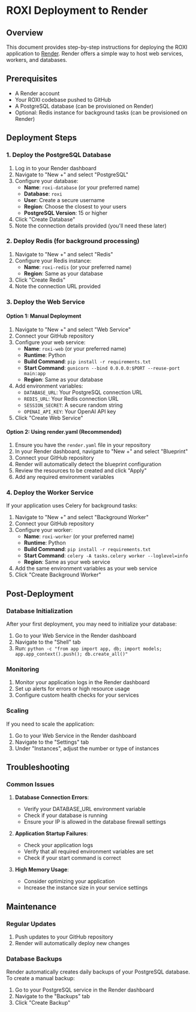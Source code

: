 # ROXI Deployment to Render

## Overview
This document provides step-by-step instructions for deploying the ROXI application to [Render](https://render.com). Render offers a simple way to host web services, workers, and databases.

## Prerequisites
- A Render account
- Your ROXI codebase pushed to GitHub
- A PostgreSQL database (can be provisioned on Render)
- Optional: Redis instance for background tasks (can be provisioned on Render)

## Deployment Steps

### 1. Deploy the PostgreSQL Database

1. Log in to your Render dashboard
2. Navigate to "New +" and select "PostgreSQL"
3. Configure your database:
   - **Name**: `roxi-database` (or your preferred name)
   - **Database**: `roxi`
   - **User**: Create a secure username
   - **Region**: Choose the closest to your users
   - **PostgreSQL Version**: 15 or higher
4. Click "Create Database"
5. Note the connection details provided (you'll need these later)

### 2. Deploy Redis (for background processing)

1. Navigate to "New +" and select "Redis"
2. Configure your Redis instance:
   - **Name**: `roxi-redis` (or your preferred name)
   - **Region**: Same as your database
3. Click "Create Redis"
4. Note the connection URL provided

### 3. Deploy the Web Service

#### Option 1: Manual Deployment

1. Navigate to "New +" and select "Web Service"
2. Connect your GitHub repository
3. Configure your web service:
   - **Name**: `roxi-web` (or your preferred name)
   - **Runtime**: Python
   - **Build Command**: `pip install -r requirements.txt`
   - **Start Command**: `gunicorn --bind 0.0.0.0:$PORT --reuse-port main:app`
   - **Region**: Same as your database
4. Add environment variables:
   - `DATABASE_URL`: Your PostgreSQL connection URL
   - `REDIS_URL`: Your Redis connection URL
   - `SESSION_SECRET`: A secure random string
   - `OPENAI_API_KEY`: Your OpenAI API key
5. Click "Create Web Service"

#### Option 2: Using render.yaml (Recommended)

1. Ensure you have the `render.yaml` file in your repository
2. In your Render dashboard, navigate to "New +" and select "Blueprint"
3. Connect your GitHub repository
4. Render will automatically detect the blueprint configuration
5. Review the resources to be created and click "Apply"
6. Add any required environment variables

### 4. Deploy the Worker Service

If your application uses Celery for background tasks:

1. Navigate to "New +" and select "Background Worker"
2. Connect your GitHub repository
3. Configure your worker:
   - **Name**: `roxi-worker` (or your preferred name)
   - **Runtime**: Python
   - **Build Command**: `pip install -r requirements.txt`
   - **Start Command**: `celery -A tasks.celery worker --loglevel=info`
   - **Region**: Same as your web service
4. Add the same environment variables as your web service
5. Click "Create Background Worker"

## Post-Deployment

### Database Initialization

After your first deployment, you may need to initialize your database:

1. Go to your Web Service in the Render dashboard
2. Navigate to the "Shell" tab
3. Run: `python -c "from app import app, db; import models; app.app_context().push(); db.create_all()"`

### Monitoring

1. Monitor your application logs in the Render dashboard
2. Set up alerts for errors or high resource usage
3. Configure custom health checks for your services

### Scaling

If you need to scale the application:

1. Go to your Web Service in the Render dashboard
2. Navigate to the "Settings" tab
3. Under "Instances", adjust the number or type of instances

## Troubleshooting

### Common Issues

1. **Database Connection Errors**:
   - Verify your DATABASE_URL environment variable
   - Check if your database is running
   - Ensure your IP is allowed in the database firewall settings

2. **Application Startup Failures**:
   - Check your application logs
   - Verify that all required environment variables are set
   - Check if your start command is correct

3. **High Memory Usage**:
   - Consider optimizing your application
   - Increase the instance size in your service settings

## Maintenance

### Regular Updates

1. Push updates to your GitHub repository
2. Render will automatically deploy new changes

### Database Backups

Render automatically creates daily backups of your PostgreSQL database. To create a manual backup:

1. Go to your PostgreSQL service in the Render dashboard
2. Navigate to the "Backups" tab
3. Click "Create Backup"